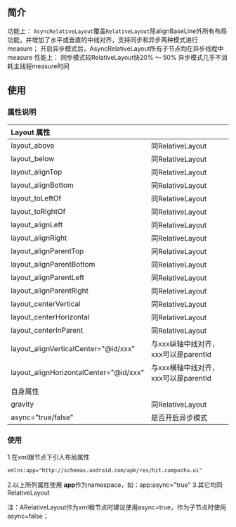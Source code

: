 ## 简介
功能上：
`AsyncRelativeLayout`覆盖`RelativeLayout`除alignBaseLine外所有布局功能，并增加了水平或垂直的中线对齐，支持同步和异步两种模式进行measure；
开启异步模式后，AsyncRelativeLayout所有子节点均在异步线程中measure
性能上：
同步模式较RelativeLayout快20% ～ 50%
异步模式几乎不消耗主线程measure时间
## 使用
### 属性说明
| Layout 属性 |  |
| :--- | :--- |
| layout_above | 同RelativeLayout |
| layout_below | 同RelativeLayout |
| layout_alignTop | 同RelativeLayout |
| layout_alignBottom | 同RelativeLayout |
| layout_toLeftOf | 同RelativeLayout |
| layout_toRightOf | 同RelativeLayout |
| layout_alignLeft | 同RelativeLayout |
| layout_alignRight | 同RelativeLayout |
| layout_alignParentTop | 同RelativeLayout |
| layout_alignParentBottom | 同RelativeLayout |
| layout_alignParentLeft | 同RelativeLayout |
| layout_alignParentRight | 同RelativeLayout |
| layout_centerVertical | 同RelativeLayout |
| layout_centerHorizontal | 同RelativeLayout |
| layout_centerInParent | 同RelativeLayout |
| layout_alignVerticalCenter="@id/xxx" | 与xxx纵轴中线对齐，xxx可以是parentId |
| layout_alignHorizontalCenter="@id/xxx" | 与xxx横轴中线对齐，xxx可以是parentId |
| 自身属性 |  |
| gravity | 同RelativeLayout |
| async="true/false" | 是否开启异步模式 |

### 使用
1.在xml跟节点下引入布局属性
```xml
xmlns:app="http://schemas.android.com/apk/res/hit.campochu.ui"
```


2.以上所列属性使用 **app**作为namespace，如：app:async="true"
3.其它均同RelativeLayout

注：ARelativeLayout作为xml根节点时建议使用async=true，作为子节点时使用async=false；